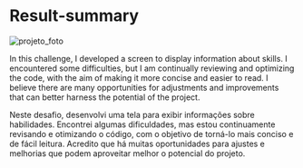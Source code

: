 # Result-summary


![projeto_foto](https://github.com/user-attachments/assets/e6a93fdc-1d9a-43ac-8ef5-061e50a14b8a)


In this challenge, I developed a screen to display information about skills. I encountered some difficulties, but I am continually reviewing and optimizing the code, with the aim of making it more concise and easier to read. I believe there are many opportunities for adjustments and improvements that can better harness the potential of the project.



Neste desafio, desenvolvi uma tela para exibir informações sobre habilidades. Encontrei algumas dificuldades, mas estou continuamente revisando e otimizando o código, com o objetivo de torná-lo mais conciso e de fácil leitura. Acredito que há muitas oportunidades para ajustes e melhorias que podem aproveitar melhor o potencial do projeto.

